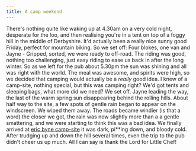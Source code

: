 ```yaml
---
title: A camp weekend
---
```

There's nothing quite like waking up at 4.30am on a very cold night, desperate for the loo, and then realising you're in a tent on top of a foggy hill in the middle of Derbyshire. It'd actually been a really nice sunny good Friday, perfect for mountain biking. So we set off: Four blokes, one van and Jayne - Gripped, sorted, we were ready to off-road. The riding was good, nothing too challenging, just easy riding to ease us back in after the long winter. So as we left for the pub about 5.30pm the sun was shining and all was right with the world. The meal was awesome, and spirits were high, so we decided that camping would actually be a *really* good idea. I knew of a camp-site, nothing special, but this was camping right? We'd got tents and sleeping bags, what more did we need? We set off, Jayne leading the way, the last of the warm spring sun disappearing behind the rolling hills. About half way to the site, a few spots of gentle rain began to appear on the windscreen. We wiped them away. The roads became windier (is that a word) the closer we got, the rain was now slightly more than a a gentle smattering, and we were starting to think this was a bad idea. We finally arrived at [eric byne camp-site](http://www.peakdistrict.org/pubs/access4all/byne.htm) it was dark, pi**ing down, and bloody cold. After trudging up and down the hill several times, even the trip to the pub didn't cheer us up much. All I can say is thank the Lord for Little Chef!